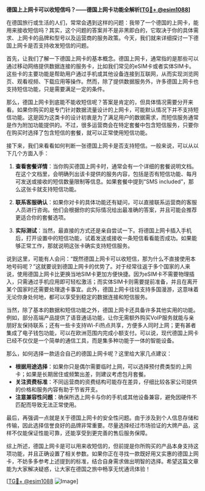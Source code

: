 **德国上上网卡可以收短信吗？——德国上网卡功能全解析[[TG💪+ @esim1088](https://t.me/s/esim1088)]**

在德国旅行或生活的人们，常常会遇到这样的问题：我带了一个德国的上网卡，能用来接收短信吗？其实，这个问题的答案并不是非黑即白的，它取决于你的具体需求、上网卡的品牌和型号以及运营商的服务政策。今天，我们就来详细探讨一下德国上网卡是否支持收发短信的问题。

首先，让我们了解一下德国上网卡的基本概念。德国上网卡，通常指的是那些可以通过移动网络提供数据连接的服务卡，比如我们常见的eSIM卡或者实体SIM卡。这些卡的主要功能是帮助用户通过手机或其他设备连接到互联网，从而实现浏览网页、观看视频、下载应用等操作。然而，除了提供数据服务外，许多德国上网卡也支持短信功能，只是需要满足一定的条件。

那么，德国上网卡到底能不能收短信呢？答案是肯定的，但具体情况需要分开来看。如果你购买的是专门针对数据流量设计的上网卡，可能默认情况下并不支持短信功能。这是因为这类卡的设计初衷是为了满足用户的数据需求，而短信服务通常是作为附加功能提供的。不过，很多运营商会在特定套餐中包含短信服务，只要你在购买时选择了包含短信的套餐，就可以正常使用短信功能。

接下来，我们来看看如何判断一张德国上网卡是否支持短信。一般来说，可以从以下几个方面入手：

1. **查看套餐详情**：当你购买德国上网卡时，通常会有一个详细的套餐说明文档。在这个文档里，会明确列出该卡提供的服务内容，包括是否有短信功能、每月可发送或接收的短信数量限制等信息。如果套餐中提到“SMS included”，那么这张卡就支持短信功能。

2. **联系客服确认**：如果你对卡的具体功能还有疑问，可以直接联系运营商的客服人员进行咨询。他们会根据你的实际情况给出最准确的答案，并且可能会推荐更适合你的套餐选项。

3. **实际测试**：当然，最直接的方式还是亲自尝试一下。将德国上网卡插入手机后，打开设置中的短信功能，试着发送或接收一条短信看看能否成功。如果能够正常工作，那就说明这张卡确实支持短信服务。

说到这里，可能有人会问：“既然德国上网卡可以收短信，那为什么不直接使用本地号码呢？”这就要说到德国上网卡的优势了。对于经常往返于多个国家的人来说，使用德国上网卡比更换当地SIM卡更加方便快捷。因为eSIM卡不需要物理插入，只需通过手机应用即可轻松激活；而实体SIM卡则需要提前准备，并且在离开某个国家时还需要处理退卡事宜。此外，德国上网卡往往支持多国漫游，这意味着无论你身处何地，都可以享受到稳定的数据连接和短信服务。

当然，除了基本的数据和短信功能之外，德国上网卡还具备许多其他实用的功能。例如，部分高端产品提供了语音通话功能，让你无需额外购买VoIP服务就能与亲朋好友保持联系；还有一些卡支持Wi-Fi热点共享，方便多人同时上网；更有甚者集成了电子钱包功能，可以在欧洲范围内完成小额支付。可以说，现代德国上网卡已经不仅仅是一个简单的通信工具，而是集多种功能于一体的智能设备。

那么，如何选择一款适合自己的德国上网卡呢？这里给大家几点建议：

- **根据用途选择**：如果你只是偶尔需要临时上网，可以选择预付费类型的上网卡；如果是长期居住或频繁出差，则建议考虑包月套餐。
- **关注资费标准**：不同运营商的资费结构可能存在差异，仔细比较各家公司提供的价格和服务内容有助于节省开支。
- **注意兼容性问题**：确保所选上网卡与你的手机或其他设备兼容，避免因硬件不匹配而导致无法正常使用。

最后，再强调一点就是关于德国上网卡的安全性问题。由于涉及到个人信息存储和传输，因此选择信誉良好的品牌非常重要。尽量选择经过市场验证的大牌产品，这样不仅能保证性能可靠，还能享受到更完善的售后服务保障。

综上所述，德国上网卡是可以用来收短信的，但前提是你所购买的产品本身支持这项功能，并且正确设置了相关参数。如果你正在寻找一款既好用又实惠的德国上网卡，不妨多多参考上述提到的标准，结合自身需求做出明智的选择。希望这篇文章能为大家解决疑惑，让大家在德国之旅中畅享无忧通讯体验！

[[TG💪+ @esim1088](https://t.me/s/esim1088) ![Image](https://i.postimg.cc/4NQfJmqS/Snipaste-2025-05-13-00-14-12.png)]
